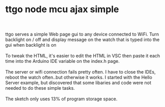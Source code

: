 # ttgo node mcu ajax simple<br><br>
ttgo serves a simple Web page gui to any device connected to WiFi. Turn backlight on / off and display message on the watch that is typed into the gui when backlight is on<br><br>
To tweak the HTML, it's easier to edit the HTML in VSC then paste it each time into the Arduino IDE variable on the index.h page.<br><br>
The server or wifi connection fails pretty often. I have to close the IDEs, reboot the watch often..but otherwise it works. I started with the Hello Server example, but discovered that some libaries and code were not needed to do these simple tasks.<br><br>
The sketch only uses 13% of program storage space.<br><br>
